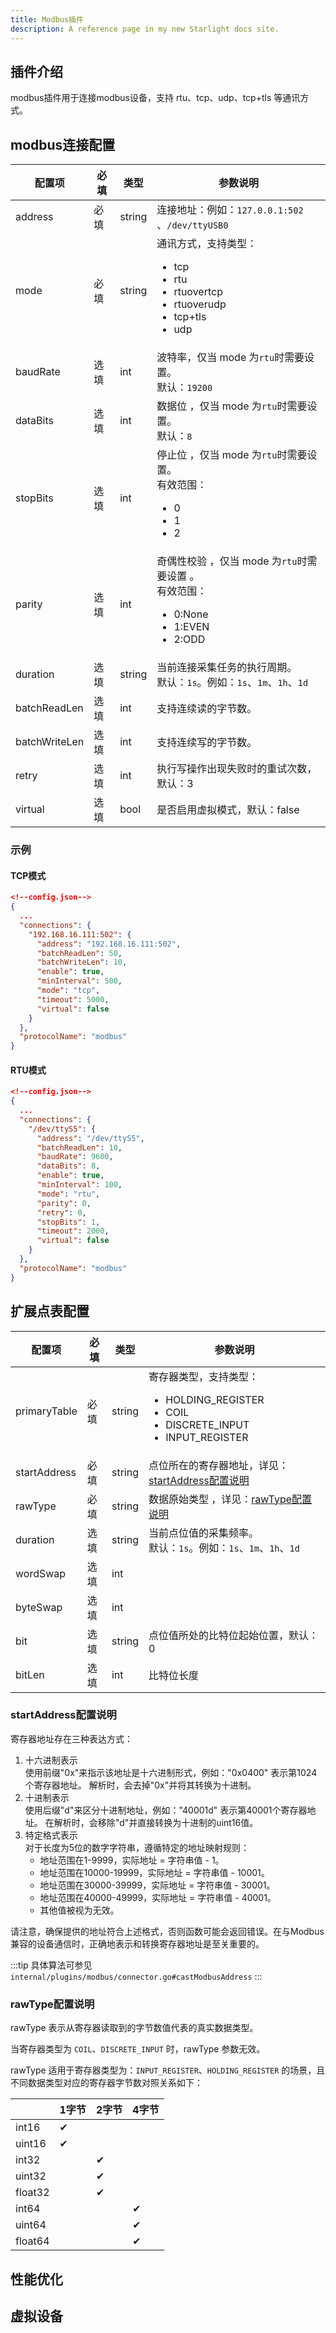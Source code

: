```yaml
---
title: Modbus插件
description: A reference page in my new Starlight docs site.
---
```


## 插件介绍

modbus插件用于连接modbus设备，支持 rtu、tcp、udp、tcp+tls 等通讯方式。

## modbus连接配置

| 配置项           | 必填 | 类型     | 参数说明                                                                                                          |
|---------------|----|--------|---------------------------------------------------------------------------------------------------------------|
| address       | 必填 | string | 连接地址：例如：`127.0.0.1:502` 、`/dev/ttyUSB0`                                                                       |
| mode          | 必填 | string | 通讯方式，支持类型：<ul><li>tcp</li><li>rtu</li><li>rtuovertcp</li><li>rtuoverudp</li><li>tcp+tls</li><li>udp</li></ul> |
| baudRate      | 选填 | int    | 波特率，仅当 mode 为`rtu`时需要设置。<br/>默认：`19200`                                                                       |
| dataBits      | 选填 | int    | 数据位 ，仅当 mode 为`rtu`时需要设置。<br/>默认：`8`                                                                          |
| stopBits      | 选填 | int    | 停止位 ，仅当 mode 为`rtu`时需要设置。<br/>有效范围：<ul><li>0</li><li>1</li><li>2</li></ul>                                    |
| parity        | 选填 | int    | 奇偶性校验 ，仅当 mode 为`rtu`时需要设置 。<br/>有效范围：<ul><li>0:None </li><li>1:EVEN</li><li>2:ODD  </li></ul>                |
| duration      | 选填 | string | 当前连接采集任务的执行周期。<br/>默认：`1s`。例如：`1s`、`1m`、`1h`、`1d`                                                             |
| batchReadLen  | 选填 | int    | 支持连续读的字节数。                                                                                                    |   
| batchWriteLen | 选填 | int    | 支持连续写的字节数。                                                                                                    |   
| retry         | 选填 | int    | 执行写操作出现失败时的重试次数，默认：3                                                                                          |
| virtual       | 选填 | bool   | 是否启用虚拟模式，默认：false                                                                                             |

### 示例

#### TCP模式

```json
<!--config.json-->
{
  ...
  "connections": {
    "192.168.16.111:502": {
      "address": "192.168.16.111:502",
      "batchReadLen": 50,
      "batchWriteLen": 10,
      "enable": true,
      "minInterval": 500,
      "mode": "tcp",
      "timeout": 5000,
      "virtual": false
    }
  },
  "protocolName": "modbus"
}

```

#### RTU模式

```json
<!--config.json-->
{
  ...
  "connections": {
    "/dev/ttyS5": {
      "address": "/dev/ttyS5",
      "batchReadLen": 10,
      "baudRate": 9600,
      "dataBits": 8,
      "enable": true,
      "minInterval": 100,
      "mode": "rtu",
      "parity": 0,
      "retry": 0,
      "stopBits": 1,
      "timeout": 2000,
      "virtual": false
    }
  },
  "protocolName": "modbus"
}
```

## 扩展点表配置

| 配置项          | 必填 | 类型     | 参数说明                                                                                                     |
|--------------|----|--------|----------------------------------------------------------------------------------------------------------|
| primaryTable | 必填 | string | 寄存器类型，支持类型：<ul><li>HOLDING_REGISTER</li><li>COIL</li><li>DISCRETE_INPUT</li><li>INPUT_REGISTER</li></ul> |
| startAddress | 必填 | string | 点位所在的寄存器地址，详见：[startAddress配置说明](#startAddress配置说明)                                                      |
| rawType      | 必填 | string | 数据原始类型 ，详见：[rawType配置说明](#rawType配置说明)                                                                   |
|duration|选填|string| 当前点位值的采集频率。<br/>默认：`1s`。例如：`1s`、`1m`、`1h`、`1d`                                                           |
| wordSwap     | 选填 | int    |                                                                                                          |
| byteSwap     | 选填 | int    |                                                                                                          |
| bit | 选填 | string | 点位值所处的比特位起始位置，默认：0                                                                                       |
| bitLen | 选填 | int | 比特位长度                                                                                                    |

### startAddress配置说明

寄存器地址存在三种表达方式：

1. 十六进制表示  
   使用前缀"0x"来指示该地址是十六进制形式，例如："0x0400" 表示第1024个寄存器地址。
   解析时，会去掉"0x"并将其转换为十进制。
2. 十进制表示   
   使用后缀"d"来区分十进制地址，例如："40001d" 表示第40001个寄存器地址。
   在解析时，会移除"d"并直接转换为十进制的uint16值。
3. 特定格式表示   
   对于长度为5位的数字字符串，遵循特定的地址映射规则：
    - 地址范围在1-9999，实际地址 = 字符串值 - 1。
    - 地址范围在10000-19999，实际地址 = 字符串值 - 10001。
    - 地址范围在30000-39999，实际地址 = 字符串值 - 30001。
    - 地址范围在40000-49999，实际地址 = 字符串值 - 40001。
    - 其他值被视为无效。

请注意，确保提供的地址符合上述格式，否则函数可能会返回错误。在与Modbus兼容的设备通信时，正确地表示和转换寄存器地址是至关重要的。

:::tip
具体算法可参见`internal/plugins/modbus/connector.go#castModbusAddress`
:::

### rawType配置说明

rawType 表示从寄存器读取到的字节数值代表的真实数据类型。

当寄存器类型为 `COIL`、`DISCRETE_INPUT` 时，rawType 参数无效。

rawType 适用于寄存器类型为：`INPUT_REGISTER`、`HOLDING_REGISTER` 的场景，且不同数据类型对应的寄存器字节数对照关系如下：

|         | 1字节     |2字节|4字节|
|---------|---------|-|--|
| int16   | &#10004; |||          
| uint16  | &#10004; |||          
| int32   |         |&#10004;||          
| uint32  |         |&#10004;||          
| float32 |         |&#10004;||          
| int64   |         ||&#10004;|          
| uint64  |         ||&#10004;|          
| float64 |         ||&#10004;|          

## 性能优化

## 虚拟设备